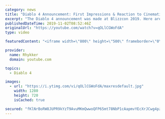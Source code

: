 ```yaml
---
category: news
title: "Diablo 4 Announcement: First Impressions & Reaction to Cinematic Trailer - Blizzcon 2019"
excerpt: "The Diablo 4 announcement was made at Blizzcon 2019. Here are my first impressions and reaction to the cinematic trailer and ensuing panels. My live stream ..."
publishedDateTime: 2019-11-02T08:52:46Z
originalUrl: "https://youtube.com/watch?v=qOLlCGWoFdA"
type: video

featuredContent: "<iframe width=\"800\" height=\"500\" frameborder=\"0\" src=\"https://www.youtube.com/embed/qOLlCGWoFdA\" allow=\"accelerometer; autoplay; encrypted-media; gyroscope; picture-in-picture\" allowfullscreen></iframe>"

provider:
  name: Rhykker
  domain: youtube.com

topics:
  - Diablo 4

images:
  - url: "https://i.ytimg.com/vi/qOLlCGWoFdA/maxresdefault.jpg"
    width: 1280
    height: 720
    isCached: true

secured: "fKlNrBoRW8JUPR9kYzT9AvuMKmQwwoQFP65mt78NbP1cAapmvYEcXrJCwg4pzlaQE2ztziqx8VH3n0/1rvsw4XWf+5fqBo8EwirsHpMkfXkVR5vZlezcvj6PFfuYKEHrAWgDXGF1sf3vBAYTT5+gY8sKp8B/72++3+cqncR9OMRZHbIiF+KL+pNfEheV4hbZ1P406TSOlNdb7Pa30cW+h5WqsV664g9xMAb+yVO3/7TnpHh8/NsSdas3RSLtRM8CHwJEGdLR/MeCtJwwnFb1S1x6p8RBLVBkRbgXfKZZLQdU7XUCq5AZyukh/v3CJUxIPNQnuuZhzSPkwJo6yyu8zeOLcrCQIIQGDL0tPtScldIjBcb6yRRcakULz40pEPKkcJ46nwO5KTlMyLcHgb+3nZgksh9e2hgwlWpHSXFR3h6IORK0KQQf3aeKvaJI+aus;GeSVJ8LJD2fovD5tSV1gaQ=="
---
```


